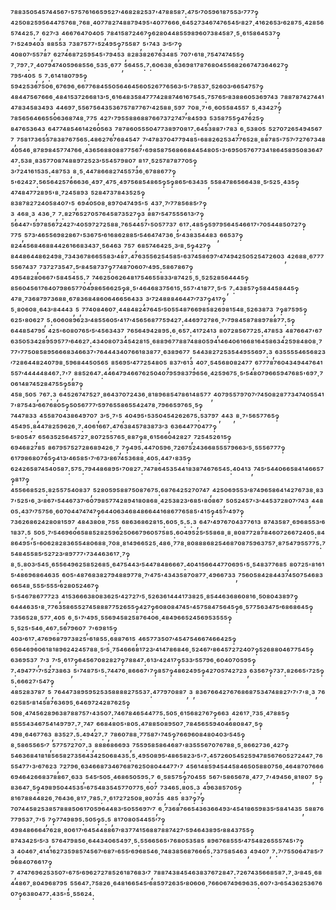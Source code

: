⁷⁸⁸³⁵⁰⁵⁴⁵⁷⁴⁴⁵⁶⁷'⁵⁷⁵⁷⁶¹⁶⁶⁵⁹⁵²⁷′⁴⁶⁸²⁸²⁵³⁷'⁴⁷⁸⁸⁵⁸⁷:⁴⁷⁵′⁷⁰⁵⁹⁶¹⁸⁷⁵⁵³′⁷⁷⁷‽⁴²⁵⁰⁸²⁵⁹⁵⁶⁴⁴⁷⁵⁷⁶⁸·⁷⁶⁸·⁴⁰⁷⁷⁸²⁷⁴⁸⁸⁷⁹⁴⁹⁵'⁴⁰⁷⁷⁶⁶⁶·⁶⁴⁵²⁷³⁴⁶⁷⁴⁷⁶⁵⁴⁵′⁸²⁷·⁴¹⁶²⁶⁵³′⁶²⁸⁷⁵·⁴²⁸⁵⁶⁵⁷⁴⁴²⁵:⁷,⁶²⁷′³,⁴⁶⁶⁷⁶⁴⁷⁰⁴⁰⁵,⁷⁸⁴¹⁵⁸⁷²⁴⁶⁷‽⁶²⁸⁰⁴⁴⁸⁵⁵⁹⁸⁹⁶⁰⁷³⁸⁴⁵⁸⁷·⁵·⁶¹⁵⁸⁶⁴⁵³⁷‽⁷'⁵²⁴⁹⁴⁰³,⁸⁸⁵⁵³,⁷³⁸⁷⁵⁷⁷'⁵²⁴⁹⁵‽⁷⁵⁵⁸⁷,⁵'⁷⁴³,³′⁵′⁷‽⁴⁰⁸⁰⁷′⁵⁵⁷⁸⁷,⁶²⁷⁴⁶⁸⁷²⁵⁹⁵⁴⁵'⁷⁹⁴⁵³,⁸²⁸³⁸²⁶⁷⁶³⁴⁸⁵,⁷⁰⁷'⁶¹⁸·⁷⁵⁴⁷⁴⁷⁴⁵⁵‽⁷·⁷⁹⁷:⁷·⁴⁰⁷⁹⁴⁷⁴⁰⁵⁹⁶⁸⁵⁵⁶·⁵³⁵·⁶⁷⁷,⁵⁶⁴⁵⁵:⁷:⁶⁰⁶³⁸·⁶³⁶⁹⁸¹⁷⁸⁷⁶⁸⁰⁴⁵⁵⁶⁸²⁶⁶⁷⁴⁷³⁶⁴⁶²⁷‽⁷⁹⁵′⁴⁰⁵,⁵,⁷:⁶¹⁴¹⁸⁰⁷⁹⁵‽⁵⁹⁴²⁵³⁶⁷⁵⁰⁶·⁶⁷⁶⁹⁶·⁶⁶⁷⁷⁶⁸⁴⁵⁵⁰⁵⁶⁴⁶⁴⁵⁶⁰⁵²⁶⁷⁷⁶⁵⁶³′⁵'⁷⁸⁵³⁷·⁵²⁶⁰³′⁶⁶⁵⁴⁷⁵⁷‽⁴⁸⁴⁴⁷⁵⁶⁷⁶⁶⁶·⁴⁸⁴¹⁵³⁷²⁶⁶⁸¹³′⁵·⁶¹⁶⁴⁸³⁵⁸⁴⁷⁷⁷⁴²⁸⁸⁷⁴⁶¹⁶⁷⁵⁴⁵:⁷⁵⁷⁶⁵′⁸³⁸⁸⁶⁰⁵³⁶⁹⁷⁴³,⁷⁸⁸⁷⁸⁷⁴²⁷⁴⁴¹⁴⁷⁸³⁴⁵⁸³⁴⁹³,⁴⁴⁶⁹⁷·⁵⁵⁶⁷⁵⁶⁴³⁵³⁶⁷⁵⁷⁸⁷⁷⁶⁷′⁴²⁵⁸⁸·⁵⁹⁷,⁷⁰⁸·⁷'⁶·⁶⁰⁵⁵⁸⁴⁵⁵⁷,⁵·⁴³⁴²⁷‽⁷⁸⁵⁶⁵⁶⁴⁶⁶⁵⁵⁰⁶³⁶⁸⁷⁴⁸·⁷⁷⁵,⁴²⁷'⁷⁹⁵⁵⁸⁸⁶⁸⁸⁷⁶⁶⁷³⁷²⁷⁴⁷′⁸⁴⁵⁹³,⁵³⁵⁸⁷⁵⁵‽⁴⁷⁶²⁵‽⁸⁴⁷⁶⁵³⁶⁴³,⁶⁴⁷⁷⁴⁸⁵⁴⁶¹⁴²⁶⁰⁵⁶³,⁷⁸⁷⁸⁶⁰⁵⁵⁵⁰⁴⁷⁷³⁸⁹⁷⁰⁸¹⁷:⁶⁴⁵³⁸⁸⁷'⁷⁸³,⁶·⁵³⁸⁰⁵,⁵²⁷⁰⁷²⁶⁵⁴⁹⁴⁵⁶⁷⁷,⁷⁵⁸¹⁷³⁶⁵⁵⁷⁸³⁸⁷⁶⁷⁵⁶⁵:⁴⁸⁶²⁷⁶⁷⁶⁸⁴⁵⁴⁷,⁷′⁴⁷⁸³⁷⁰⁴⁷⁷⁹⁴⁸⁵'⁶⁸⁸²⁶²⁵³⁴⁷⁷⁶⁵²⁸·⁸⁸⁷⁸⁵'⁷⁵⁷′⁷²⁷⁶⁷³⁴⁸⁴⁰⁵⁴⁶·⁸⁷⁸⁹⁸⁴⁵⁷⁷⁴⁷⁶⁶·⁴³⁶⁵⁶⁸⁸⁰⁸⁸⁷⁷⁵⁶⁷'⁶⁹⁸⁵⁸⁷⁵⁶⁸⁶⁶⁸⁴⁴⁵⁴⁸⁰⁵'³′⁶⁹⁵⁰⁵⁷⁶⁷⁷³⁴¹⁸⁶⁴⁵⁸⁹⁵⁰⁸³⁶⁴⁷⁴⁷:⁵³⁸·⁸³⁵⁷⁷⁰⁸⁷⁴⁸⁸⁹⁷²⁵²³′⁵⁵⁴⁵⁷⁹⁸⁰⁷,⁸¹⁷·⁵²⁵⁷⁸⁷⁸⁷⁷⁰⁵‽³′⁷²⁴¹⁶¹⁵³⁵:⁴⁸⁷⁵³,⁸·⁵·⁴⁴⁷⁸⁶⁶⁸²⁷⁴⁵⁵⁷³⁶·⁶⁷⁸⁸⁶⁷⁷‽⁵'⁶²⁴²⁷:⁵⁶⁵⁶⁴²⁵⁷⁶⁶⁶³⁶·⁴⁹⁷·⁴⁷⁵·⁴⁹⁷⁵⁶⁸⁵⁴⁸⁶⁵‽⁵‽⁸⁶⁵′⁶³⁴³⁵,⁵⁵⁸⁴⁷⁸⁶⁵⁶⁶⁴³⁸·⁵′⁵²⁵·⁴³⁵‽⁴⁷⁴⁸⁴⁷⁷²⁸⁹⁵'⁸·⁷²⁴⁵⁸⁹³,⁵²⁸⁴⁷³⁷⁸⁴³⁵²⁵‽⁸³⁸⁷⁸²⁷²⁴⁰⁵⁸⁴⁰⁷'⁵,⁶⁹⁴⁰⁵⁰⁸·⁸⁹⁷⁰⁴⁷⁴⁹⁵'⁵,⁴³⁷·⁷′⁷⁷⁸⁵⁶⁸⁵′⁷‽³,⁴⁶⁸·³,⁴³⁶·⁷,⁷:⁸²⁷⁶⁵²⁷⁰⁵⁷⁶⁴⁵⁸⁷³⁵²⁷‽³,⁸⁸⁷′⁵⁴⁷⁵⁵⁵⁶¹³′⁷‽⁵⁶⁴⁴⁷'⁵⁹⁷⁸⁵⁶⁷²⁴²⁷′⁴⁰⁵⁹⁷²⁷²⁵⁸⁸·⁷⁶⁵⁴⁴⁵⁷'⁵⁰⁵⁷⁷³⁷,⁶¹⁷:⁴⁸⁵‽⁵⁹⁷⁹⁵⁶⁴⁵⁴⁶⁶¹⁷'⁷⁰⁵⁴⁴⁸⁵⁰⁷²⁷‽⁷⁷⁵,⁵⁷³′⁴⁶⁵⁵⁶⁹⁸²⁸⁶⁷'⁵³⁶⁷⁵′⁶¹⁶⁸⁶²⁸⁸⁵′⁵⁴⁶⁴⁷⁴⁷³⁶·⁵′⁴³⁸³⁵⁴⁴⁸³,⁶⁶⁵³⁷‽⁸²⁴⁴⁵⁶⁸⁴⁶⁸⁸⁴⁴²⁶¹⁶⁶⁸³⁴³⁷·⁵⁶⁴⁶³,⁷⁵⁷,⁶⁸⁵⁷⁴⁶⁴²⁵·³′⁸·⁵‽⁴²⁷‽⁸⁴⁴⁸⁶⁴⁴⁸⁶²⁴⁹⁸·⁷³⁴³⁶⁷⁸⁶⁶⁵⁵⁸³′⁴⁸⁷:⁴⁷⁶³⁵⁵⁶²⁵⁴⁵⁸⁵'⁶³⁷⁴⁵⁸⁶⁹⁷′⁴⁷⁴⁹⁴²⁵⁰⁵²⁵⁴⁷²⁶⁰³,⁴²⁶⁸⁸·⁶⁷⁷⁷⁵⁵⁶⁷⁴³⁷,⁷³⁷²⁷³⁵⁴⁷:⁵′⁸⁴⁵⁸⁷³⁷‽⁷⁷⁴⁸⁷⁰⁶⁰⁷′⁴⁹⁵:⁵⁸⁶⁷⁸⁶⁷‽⁴⁹⁵⁴⁸²⁸⁰⁶⁶⁷'⁵⁸⁴⁵⁴⁵⁵:⁷,⁷⁴⁶²⁵⁰⁶²⁶⁴⁸¹⁷⁵⁴⁶⁵⁵⁸³³′⁸⁷⁴²⁵·⁵·⁵²⁵²⁸⁵⁶⁴⁴⁴⁵‽⁸⁵⁶⁰⁴⁵⁶¹⁷⁶⁴⁰⁷⁹⁸⁶⁵⁷⁷⁰⁴⁹⁸⁶⁵⁶⁶²⁵‽⁸·⁵'⁴⁶⁴⁶⁸³⁷⁵⁶¹⁵·⁵⁵⁷'⁴¹⁸⁷⁷·⁵′⁵,⁷:⁴³⁸⁵⁷‽⁵⁸⁴⁴⁵⁸⁴⁴⁵‽⁴⁷⁸·⁷³⁶⁸⁷⁹⁷³⁶⁸⁸·⁶⁷⁸³⁶⁸⁴⁸⁶⁰⁶⁴⁶⁶⁵⁶⁴³³,³′⁷²⁴⁸⁸⁸⁴⁶⁴⁴⁷′⁷³⁷‽⁴¹⁷‽⁵·⁸⁰⁶⁰⁸·⁶⁴³′⁸⁴⁴⁴³,⁵,⁷⁷⁴⁰⁸⁴⁶⁰⁷·⁴⁴⁸⁴⁸²⁴⁷⁶⁴⁵′⁵⁰⁵⁵⁴⁸⁷⁶⁶⁹⁸⁵⁸²⁶⁹⁸¹⁵⁴⁸·⁵²⁶³⁸⁷³,⁷‽⁸⁷⁵⁹⁵‽⁶²⁵'⁸⁰⁶²⁷,⁵:⁶⁰⁶⁰⁸⁹⁶²³′⁴⁸⁵⁵⁶⁰⁵′⁴¹⁷′⁴⁵⁶⁵⁶⁸⁷⁷⁵⁹⁴²⁷:⁴⁴⁶⁹⁷²⁷⁸⁶·⁷'⁷⁹⁸⁴⁵⁸⁷⁸⁸⁹⁷⁸⁸⁷⁷:⁵‽⁶⁴⁴⁸⁵⁴⁷⁹⁵,⁴²⁵'⁶⁰⁸⁰⁷⁶⁵′⁵′⁴⁵⁶³⁴³⁷,⁷⁶⁵⁶⁴⁹⁴²⁸⁹⁵:⁶·⁶⁵⁷:⁴¹⁷²⁴¹³,⁸⁰⁷²⁸⁵⁶⁷⁷²⁵:⁴⁷⁸⁵³,⁴⁸⁷⁶⁶⁴⁷'⁶⁷⁶³⁵⁰⁵³⁴²⁸⁹⁵⁹⁵⁷⁷′⁶⁴⁶²⁷:⁴³⁴⁰⁸⁰⁷³⁴⁵⁴²⁸¹⁵·⁶⁸⁸⁹⁶⁷⁷⁸⁸⁷⁴⁸⁸⁰⁵⁹⁴¹⁴⁶⁴⁰⁶¹⁶⁶⁸¹⁶⁴⁵⁸⁶³⁴²⁵⁹⁸⁴⁸⁰⁸·⁷⁷⁷'⁷⁷⁵⁰⁸⁵⁸⁹⁵⁶⁶⁶⁸³⁴⁶⁶³⁷'⁷⁶⁴⁴⁴³⁴⁰⁷⁶⁶¹⁸³⁸⁷⁷·⁶³⁸⁹⁶⁷⁷,⁵⁴⁴³⁸²⁷²⁵³⁵⁴⁴⁹⁵⁵⁶⁹⁷:³,⁶³⁵⁵⁵⁵⁴⁶⁵⁶⁸²³′⁷²⁸⁶⁴⁴⁸²⁴⁰⁷⁹⁸·⁵⁹⁶⁸⁴⁴⁵⁰⁵⁶⁵,⁸⁵⁶⁹⁵′⁴⁷⁷²⁵⁴⁸⁰⁵,⁸³⁷′⁶¹³,⁴⁰⁷·⁵⁴⁵⁶⁸⁰⁸²⁴⁷⁷,⁶⁷⁷⁷⁸⁷⁶⁰⁴³⁴⁹⁴⁴⁷⁶⁴¹⁵⁵⁷′⁴⁴⁴⁴⁴⁸⁴⁶⁷:⁷'⁷,⁸⁸⁵²⁶⁴⁷:⁴⁴⁶⁴⁷⁹⁴⁶⁶⁷⁶²⁵⁰⁴⁰⁷⁹⁵⁹⁸³⁷⁹⁶⁵⁶·⁴²⁵⁹⁶⁷⁵·⁵′⁵⁴⁸⁰⁷⁹⁶⁶⁵⁹⁴⁷⁶⁸⁵'⁶⁹⁷·⁷⁰⁶¹⁴⁸⁷⁴⁵²⁸⁴⁷⁵⁵‽⁵⁸⁷‽⁴⁵⁸·⁵⁰⁵,⁷⁶⁷:³,⁶⁴⁵²⁶⁷⁴⁷⁵²⁷·⁸⁶⁴³⁷⁰⁷²⁴³⁶·⁸¹⁸⁹⁶⁸⁵⁴⁷⁸⁶¹⁴⁸⁵⁷⁷,⁴⁰⁷⁹⁵⁵⁷⁹⁷⁰⁷′⁷⁴⁵⁰⁸²⁸⁷⁷³⁴⁷⁴⁰⁵⁵⁴¹⁷'⁸⁷⁵⁴³′⁶⁶⁷⁶⁸⁰⁵‽⁵⁰⁵⁶⁷⁷⁷′⁵⁹⁷⁶⁵⁵⁸⁶⁵⁵⁴²⁴⁷⁸·⁷⁹⁶⁶⁵⁹⁷⁶⁵·⁵‽⁷⁴⁴⁷⁸³³,⁴⁵⁵⁸⁷⁰⁴³⁸⁶⁴⁹⁷⁰⁷,³′⁵·⁷'⁵,⁴⁰⁴⁹⁵'⁵³⁵⁰⁴⁵⁴²⁶²⁶⁷⁵:⁵³⁷⁹⁷,⁴⁴³,⁸·⁷'⁵⁶⁵⁷⁷⁶⁵‽⁴⁵⁴⁹⁵:⁸⁴⁴⁷⁸²⁵⁹⁶²⁶·⁷:⁴⁰⁶¹⁶⁶⁷:⁴⁷⁶³⁸⁴⁵⁷⁸³⁸⁷³′³,⁶³⁶⁴⁴⁷⁷⁰⁴⁷⁷‽⁵′⁸⁰⁵⁴⁷,⁶⁵⁶³⁵²⁵⁶⁴⁵⁷²⁷·⁸⁰⁷²⁵⁵⁷⁶⁵·⁸⁸⁷‽⁸·⁶¹⁵⁶⁶⁰⁴²⁸²⁷,⁷²⁵⁴⁵²⁶¹⁵‽⁶⁹⁴⁶⁸²⁷⁸⁵,⁸⁶⁷⁹⁵⁷⁵²⁷²⁸⁶⁸⁹⁴²⁶·⁷,⁷‽⁴⁹⁵:⁴⁴⁷⁰⁵⁹⁶·⁷²⁶⁷⁵²⁴³⁶⁶⁸⁵⁵⁵⁷⁹⁶⁶³′⁵·⁵⁵⁵⁶⁷⁷⁷‽⁶¹⁷⁹⁸⁶⁸⁰⁷⁶⁵‽⁴¹³′⁴⁶⁵⁸⁵'⁷′⁶⁷³′⁸⁶⁷⁴⁵³⁶⁸⁸·⁴⁰⁵:⁴⁴⁷'⁸³⁵‽⁶²⁴²⁶⁵⁸⁷⁴⁵⁴⁰⁵⁸⁷:⁵⁷⁵:⁷⁹⁴⁴⁸⁶⁸⁹⁵'⁷⁰⁸²⁷:⁷⁴⁷⁸⁶⁴⁵³⁵⁴⁴¹⁸³⁸⁷⁴⁶⁷⁶⁵⁴⁵:⁴⁰⁴¹³,⁷⁴⁵′⁵⁴⁴⁰⁶⁶⁵⁸⁴¹⁴⁶⁶⁵⁷‽⁸¹⁷‽⁴⁵⁵⁶⁶⁸⁵²⁵:⁸²⁵⁵⁷⁵⁴⁰⁸³⁷,⁵²⁸⁰⁵⁹⁵⁸⁸⁷⁵⁰⁸⁷⁶⁷⁵:⁶⁸⁷⁶⁴²⁵²⁷⁰⁷⁴⁷,⁴²⁵⁰⁶⁹⁵⁵³′⁸⁷⁴⁹⁶⁵⁸⁶⁴¹⁴²⁷⁶⁷³⁸·⁸³⁷'⁵²⁵'⁶·³′⁸⁶⁷'⁵⁴⁴⁶⁷³⁷′⁶⁰⁷⁹⁸⁵⁷⁷⁴²⁸⁹⁴¹⁸⁰⁸⁶⁸·⁴²⁵³⁸²³′⁶⁸⁵'⁸⁰⁸⁶⁷,⁵⁰⁵²⁴⁵⁷'³′⁴⁴⁵³⁷²⁸⁰⁷′⁷⁴³,⁴⁴⁸⁰⁵:⁴³⁷′⁷⁵⁷⁵⁶·⁶⁰⁷⁰⁴⁴⁷⁴⁷⁴⁷‽⁶⁴⁴⁰⁶³⁴⁶⁸⁴⁸⁶⁶⁴⁴¹⁶⁸⁶⁷⁷⁶⁵⁸⁵'⁴¹⁵‽⁴⁵⁷′⁴⁹⁷‽⁷³⁶²⁶⁸⁶²⁴²⁸⁰⁸¹⁵⁹⁷,⁴⁸⁴³⁸⁰⁸·⁷⁵⁵,⁶⁸⁶³⁶⁸⁶²⁸¹⁵:⁶⁰⁵·⁵:⁵:³,⁶⁴⁷′⁴⁹⁷⁶⁷⁰⁴³⁷⁷⁶¹³,⁸⁷⁴³⁵⁸⁷·⁶⁹⁶⁸⁵⁵³′⁶¹⁸³⁷:⁵,⁵⁰⁵·⁷′⁵⁴⁶⁹⁶⁰⁶⁵⁸⁸⁵²⁸²⁵⁹⁶²⁵⁰⁶⁶⁷⁹⁶⁰⁵⁷⁵⁸⁵:⁶⁰⁴⁹⁵²⁵′⁵⁵⁸⁶⁸·⁸·⁸⁰⁸⁷⁷²⁸⁷⁸⁴⁶⁰⁷²⁶⁶⁷²⁴⁰⁵:⁸⁴⁸⁶⁴⁹⁵'⁵'⁶⁰⁶²⁸²⁸³⁶⁵⁵⁴⁸⁰⁶⁸⁸·⁷⁰⁸·⁸¹⁴⁹⁶⁶⁵²⁵·⁴⁸⁶·⁷⁷⁸·⁸⁰⁸⁸⁸⁶⁸²⁵⁴⁶⁸⁷⁰⁸⁷⁵⁹⁶³⁷⁵⁷·⁸⁷⁵⁴⁷⁹⁵⁵⁷⁷⁵:⁷⁵⁴⁸⁴⁵⁵⁸⁵′⁵²⁷²³′⁸⁹⁷⁷⁷'⁷³⁴⁴⁶³⁶¹⁷·⁷‽⁸·⁵:⁸⁰³′⁵⁴⁵·⁶⁵⁵⁶⁴⁹⁶²⁵⁸⁵²⁶⁸⁵·⁶⁴⁷⁵⁴⁴³′⁵⁴⁴⁷⁸⁴⁸⁶⁶⁶⁷:⁴⁰⁴¹⁵⁶⁶⁴⁴⁷⁷⁰⁶⁹⁵'⁵·⁵⁴⁸³⁷⁷⁶⁸⁵,⁸⁰⁷²⁵'⁸¹⁶¹⁵′⁴⁸⁶⁹⁶⁸⁶⁴⁶³⁵,⁶⁰⁵'⁴⁸⁷⁶⁸³⁸²⁷⁹⁴⁸⁸⁹⁷⁷⁸·⁷′⁴⁷⁵'⁴³⁴³⁵⁸⁷⁰⁸⁷⁷·⁴⁹⁶⁶⁷³³,⁷⁵⁶⁰⁵⁸⁴²⁸⁴⁴³⁷⁴⁵⁰⁷⁵⁴⁶⁸³⁶⁶⁵⁴⁸·⁵⁵⁵′⁵⁵⁵′⁶²⁸⁰⁵²⁴⁶⁷‽⁵'⁵⁴⁶⁷⁸⁶⁷⁷⁷²³,⁴¹⁵³⁶⁶⁶³⁸⁰⁸³⁶²⁵′⁴²⁷²⁷′⁵·⁵²⁶³⁶¹⁴⁴⁴¹⁷³⁸²⁵·⁸⁵⁴⁴⁶³⁶⁸⁶⁰⁸¹⁶·⁵⁰⁸⁰⁴³⁸⁹⁷‽⁶⁴⁴⁴⁶³⁵'⁸·⁷⁷⁶³⁵⁸⁶⁵⁵²⁷⁴⁵⁸⁸⁸⁷⁷⁵²⁶⁵⁵‽⁴²⁷‽⁶⁰⁸⁰⁸⁴⁷⁴⁵'⁴⁵⁷⁵⁸⁴⁷⁵⁶⁴⁵‽⁶·⁵⁷⁷⁵⁶³⁴⁷⁵′⁶⁸⁶⁸⁶⁴⁵‽⁷³⁵⁶⁵²⁸·⁵⁷⁷·⁴⁰⁵,⁶·⁵'⁷′⁴⁹⁵·⁵⁵⁶⁹⁴⁵⁸²⁵⁸⁷⁶⁴⁰⁶·⁴⁸⁴⁹⁶⁶⁵²⁴⁵⁶⁹⁵³⁵⁵⁵‽⁵·⁵²⁵'⁵⁴⁶·⁴⁶⁷:⁵⁶⁷⁹⁶⁰⁷,⁷'⁶⁹⁸¹⁵‽⁴⁰³′⁶¹⁷:⁴⁷⁶⁹⁶⁸⁷⁹⁷³⁸²⁵'⁶¹⁸⁵⁵:⁶⁸⁸⁷⁶¹⁵,⁴⁶⁵⁷⁷³⁵⁰⁷′⁴⁵⁴⁷⁵⁴⁶⁶⁷⁴⁶⁶⁴²⁵‽⁶⁵⁶⁴⁶⁹⁶⁰⁶¹⁸¹⁸⁹⁶²⁴²⁴⁵⁷⁸⁸·⁵′⁵·⁷⁵⁴⁶⁶⁶⁸¹⁷²³′⁴¹⁴⁷⁸⁶⁸⁴⁶·⁵²⁴⁶⁷′⁸⁶⁴⁵⁷²⁷²⁴⁰⁷‽⁵²⁶⁸⁸⁰⁴⁶⁷⁷⁵⁴⁵‽⁶³⁶⁹⁵³⁷,⁷′³,⁷′⁵·⁶¹⁷‽⁶⁴⁵⁶⁷⁰⁸²⁸²⁷‽⁷⁸⁸⁴⁷:⁶¹³′⁴²⁴¹⁷‽⁵³³′⁵⁵⁷⁹⁶·⁶⁰⁴⁰⁷⁰⁵⁹⁵‽⁷:⁴⁹⁴⁷⁷'⁷′⁵²⁷³⁸⁶³,⁵'⁷⁴⁸⁷⁵'⁵:⁷⁴⁴⁷⁶·⁸⁶⁶⁶⁷'⁷‽⁸⁵⁷‽⁴⁸⁶²⁴⁹⁵‽⁴²⁷⁰⁵⁷⁴²⁷²³,⁶³⁵⁶⁷‽⁷³⁷:⁸²⁶⁶⁵'⁷²⁵‽⁵:⁶⁶⁶²⁷'⁵⁴⁷‽⁴⁸⁵²⁸³⁷⁸⁷,⁵,⁷⁶⁴⁴⁷³⁸⁹⁵⁹⁵²⁵³⁵⁸⁸⁸⁸²⁷⁵⁵³⁷:⁴⁷⁷⁹⁷⁰⁸⁸⁷,³,⁸³⁶⁷⁶⁶⁴²⁷⁶⁷⁶⁸⁶⁸⁷⁵³⁴⁷⁴⁸⁸²⁷′⁷'⁷'⁸·³,⁷⁶⁶²⁵⁸⁵′⁸¹⁴⁵⁸⁷⁶³⁶⁹⁵·⁶⁴⁶⁹⁷²⁴²⁸⁷⁶²⁵‽⁵⁰⁸·⁴⁷⁴⁵⁶²⁸⁹⁶³⁸⁷⁸⁸⁷⁵⁷'⁴³⁵⁰⁷:⁷⁴⁶⁷⁸⁴⁶⁵⁴⁴⁷⁷⁵:⁵⁰⁵·⁶¹⁵⁶⁸²⁷⁶⁷‽⁶⁶³,⁴²⁶¹⁷·⁷³⁵·⁴⁷⁸⁸⁵‽⁸⁵⁵⁵⁴³⁴⁶⁷⁵⁴¹⁴⁹⁷⁹⁷:⁷·⁷⁴⁷,⁶⁶⁸⁴⁸⁰⁵'⁸⁰⁵:⁴⁷⁸⁸⁵⁰⁸⁹⁵⁰⁷·⁷⁸⁴⁵⁶⁵⁵⁹⁴⁰⁴⁶⁸⁰⁸⁴⁷·⁵‽⁴⁹⁸·⁶⁴⁶⁷⁷⁶³,⁸³⁵²⁷:⁵:⁴⁹⁴²⁷:⁷,⁷⁸⁶⁰⁷⁸⁸·⁷⁷⁵⁸⁷'⁷⁴⁵‽⁷⁶⁶⁹⁶⁰⁸⁴⁸⁰⁴⁰³′⁵⁴⁵‽⁸·⁵⁸⁶⁵⁵⁶⁵′⁷,⁵⁷⁷⁵⁷²⁷⁰⁷:³,⁸⁸⁸⁶⁸⁶⁶⁹³,⁷⁵⁵⁹⁵⁸⁵⁸⁶⁴⁶⁸⁷'⁸³⁵⁵⁵⁶⁷⁰⁷⁶⁷⁸⁸·⁵·⁸⁶⁶²⁷³⁶·⁴²⁷‽⁵⁴⁶³⁶⁸⁴¹⁸¹⁸⁵⁶⁵⁸²⁷³⁵⁶⁴³⁴²⁵⁰⁶⁸⁴³⁵:⁵·⁴⁹⁵⁰⁸⁹⁵′⁴⁸⁶⁵⁸²³′⁵'⁷:⁴⁵⁷²⁶⁰⁵⁴⁵²⁵⁹⁴⁷⁸⁵⁶⁷⁶⁰⁵²⁷²⁴⁴⁷·⁷⁶⁵⁵⁴⁷⁷'³′⁶⁷⁶²³,⁷²⁷⁹⁶·⁶³⁴⁶⁶⁸⁷³⁴⁶⁷⁶⁸⁷⁶²⁵⁰⁸⁰⁴⁴⁴⁷⁷'⁷,⁴⁵⁶¹⁴⁸⁵⁹⁴⁵⁴⁴⁵⁸⁴⁶⁵⁰⁵⁸⁸⁰⁷⁵⁶·⁴⁶⁴⁸⁷⁰⁷⁶⁶⁶⁶⁹⁴⁶⁴²⁶⁶⁸³⁷⁸⁸⁶⁷·⁶³³,⁵⁴⁵′⁵⁰⁵·⁴⁶⁸⁶⁵⁰⁵⁹⁵:⁷,⁶·⁵⁸⁵⁷⁵‽⁷⁰⁴⁵⁵,⁵⁶⁷'⁵⁸⁶⁵⁶⁷⁸·⁴⁷⁷·⁷'⁴⁹⁴⁵⁶·⁸¹⁸⁰⁷,⁵‽⁸³⁶⁴⁷·⁵‽⁴⁹⁸⁹⁵⁰⁴⁴⁵³⁵'⁶⁷⁵⁴⁸³⁵⁴⁵⁷⁷⁰⁷⁷⁵·⁶⁰⁷,⁷³⁴⁶⁵:⁸⁰⁵:³,⁴⁹⁶³⁸⁵⁷⁰⁵‽⁸¹⁶⁷⁸⁸⁴⁴⁸²⁶·⁷⁶⁴³⁶·⁸¹⁷·⁷⁸⁵:⁷·⁶¹⁷²⁷²⁵⁰⁸·⁸⁰⁷³⁵,⁴⁸⁵,⁸³⁷‽⁷‽⁷⁰⁷⁴⁴⁵⁸²⁵³⁸⁵⁷⁸⁸⁸⁵⁰⁶¹⁷⁰⁵⁹⁶⁴⁴⁸³′⁵⁰⁵⁵⁶⁹⁷′⁷,⁶·⁷³⁶⁸⁷⁶⁶⁵⁴³⁶³⁶⁶⁴⁹³′⁴⁵⁴¹⁸⁶⁵⁹⁸³⁵′⁵⁸⁴¹⁴³⁵,⁵⁸⁸⁷⁶⁷⁷⁹⁵³⁷·⁷'⁵,⁷‽⁷⁷⁴⁹⁸⁹⁵:⁵⁰⁵‽⁵:⁵,⁸¹⁷⁰⁸⁰⁵⁴⁴⁵⁵′⁷‽⁴⁹⁸⁴⁸⁶⁶⁶⁴⁷⁶²⁸·⁸⁰⁶¹⁷′⁶⁴⁵⁴⁴⁸⁸⁶⁷′⁸³⁷⁷⁴¹⁵⁶⁸⁸⁷⁸⁸⁷⁴²⁷′⁵⁹⁴⁶⁴³⁸⁹⁵′⁸⁸⁴³⁷⁵⁵‽⁸⁷⁴³⁴²⁵′⁵′³,⁵⁷⁶⁴⁷⁹⁸⁵⁶·⁶⁴⁴³⁴⁰⁶⁵⁴⁹⁷·⁵:⁵⁵⁶⁶⁵⁶⁵'⁷⁶⁸⁰⁵³⁵⁸⁵,⁸⁹⁶⁷⁶⁸⁵⁵⁵′⁴⁷⁵⁴⁸²⁶⁵⁵⁵⁷⁴⁵'⁷‽³,⁴⁰⁴⁶⁷·⁴¹⁴¹⁶²⁷³⁵⁹⁸⁵⁷⁴⁵⁶⁷′⁶⁸⁷'⁶⁵⁵′⁶⁹⁶⁸⁵⁴⁶·⁷⁴⁸³⁸⁵⁶⁸⁷⁶⁶⁶⁵:⁷³⁷⁵⁸⁵⁴⁶³,⁴⁹⁴⁰⁷,⁷:⁷′⁷⁵⁵⁰⁶⁴⁷⁸⁵′⁷⁹⁶⁸⁴⁰⁷⁶⁶¹⁷‽⁷,⁴⁷⁴⁷⁶⁹⁶²⁵³⁵⁰⁷'⁶⁷⁵′⁶⁹⁶²⁷²⁷⁸⁵²⁶¹⁸⁷⁶⁸³′⁷,⁷⁸⁸⁷⁴³⁸⁴⁵⁴⁶³⁸³⁷⁶⁷²⁸⁴⁷:⁷²⁶⁷⁴³⁵⁶⁶⁸⁵⁸⁷:⁷·³′⁸⁴⁵·⁶⁸⁴⁴⁸⁶⁷·⁸⁰⁴⁹⁶⁸⁷⁹⁵,⁵⁵⁶⁴⁷:⁷⁵⁸²⁶·⁶⁴⁸¹⁶⁶⁵⁴⁵′⁶⁸⁵⁹⁷²⁶³⁵′⁸⁰⁶⁰⁶·⁷⁶⁶⁰⁶⁷⁴⁹⁶⁹⁶³⁵:⁶⁰⁷'³′⁶⁵⁴³⁶²⁵³⁶⁷⁶⁰⁷‽⁶³⁸⁰⁴⁷⁷:⁴³⁵'⁵·⁵⁵⁶²⁴:
